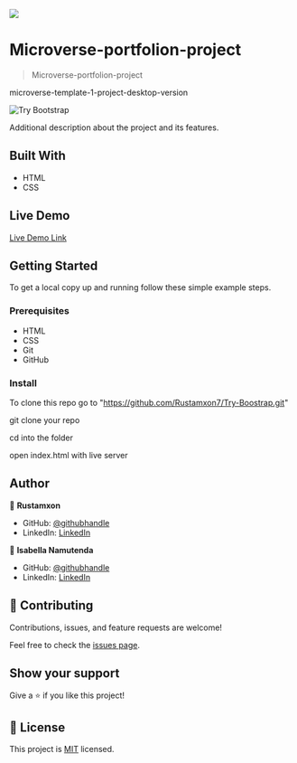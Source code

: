 ![](https://img.shields.io/badge/Microverse-blueviolet)

# Microverse-portfolion-project

> Microverse-portfolion-project

microverse-template-1-project-desktop-version

![Try Bootstrap](https://user-images.githubusercontent.com/69011963/127349360-e8a1b9ef-7d6d-4c77-b303-9f36cce2bdc9.gif)


Additional description about the project and its features.

## Built With

- HTML
- CSS

## Live Demo

[Live Demo Link](https://rustamxon7.github.io/Microverse-portfolio-project/)

## Getting Started

To get a local copy up and running follow these simple example steps.

### Prerequisites

- HTML
- CSS
- Git
- GitHub

### Install

To clone this repo go to "https://github.com/Rustamxon7/Try-Boostrap.git"

git clone your repo

cd into the folder

open index.html with live server

## Author

👤 **Rustamxon**

- GitHub: [@githubhandle](https://github.com/Rustamxon7)
- LinkedIn: [LinkedIn](https://www.linkedin.com/in/rustamjon-tolipov-6a831020b)

👤 **Isabella Namutenda**

- GitHub: [@githubhandle](https://github.com/Isabellanamutenda)
- LinkedIn: [LinkedIn](https://www.linkedin.com/in/isabella-namutenda/)

## 🤝 Contributing

Contributions, issues, and feature requests are welcome!

Feel free to check the [issues page](https://github.com/Rustamxon7/Try-Boostrap/issues).

## Show your support

Give a ⭐️ if you like this project!

## 📝 License

This project is [MIT](./MIT.md) licensed.
